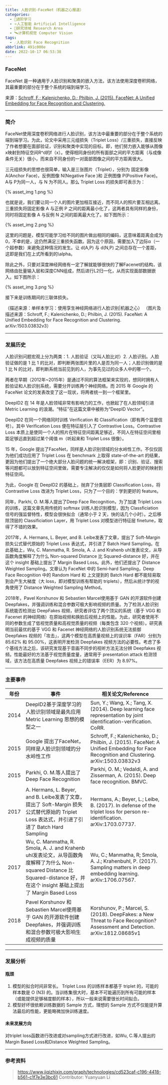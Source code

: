 ```yaml
---
title: 人脸识别-FaceNet（机器之心报道）
categories:
  - 🌙进阶学习
  - ⭐人工智能 Artificial Intelligence
  - 💫研究领域 Research Area
  - 🛰️计算机视觉 Computer Vision
tags:
  - ☄️人脸识别 Face Recognition
abbrlink: 491c000e
date: 2022-10-17 06:53:38
---
```


### FaceNet

FaceNet 是一种通用于人脸识别和聚类的嵌入方法，该方法使用深度卷积网络，其最重要的部分在于整个系统的端到端学习。

来源：[Schroff, F.; Kalenichenko, D.; Philbin, J. (2015). FaceNet: A Unified Embedding for Face Recognition and Clustering.](https://arxiv.org/abs/1503.03832)

<!--more-->

***

### 简介

FaceNet使用深度卷积网络进行人脸识别，该方法中最重要的部分在于整个系统的端到端学习。为此，论文中采用三元组损失（Triplet Loss）/三重损失，直接反映了作者想要在面部验证，识别和聚类中实现的目标。即，他们努力嵌入能够从图像x映射到特征空间R^d的f（x）。使得相同身份的所有面部之间的平方距离（与成像条件无关）很小，而来自不同身份的一对面部图像之间的平方距离很大。

三元组损失的思想也很简单，输入是三张图片（Triplet），分别为 固定影像 A(Anchor Face)，反例图像 N(Negative Face )和 正例图像 P(Positive Face)。A与 P为同一人，与 N 为不同人。那么 Triplet Loss 的损失即可表示为：

{% asset_img 1.png %}

也就是说，我们要让同一个人的图片更加相互接近，而不同人的照片要互相远离。三重损失将固定影像 A 与正例 P 之间的距离最小化了，这两者具有同样的身份，同时将固定影像 A 与反例 N 之间的距离最大化了。如下图所示：

{% asset_img 2.png %}

这里的问题是，模型可能学习给不同的图片做出相同的编码，这意味着距离会成为 0，不幸的是，这仍然满足三重损失函数。因为这个原因，需要加入了边际α（一个超参数）来避免这种情况的发生。让 d(A,P) 与 d(N,P) 之间总存在一个差距，这即是我们在上式所看到的\alpha。

除此之外，只要对深度神经网络有一定了解就能够很快的了解Facenet的结构，该网络由批量输入层和深度CNN组成，然后进行L2归一化，从而实现面部数据嵌入。如下图所示：

{% asset_img 3.png %}

接下来是训练期间的三联体损失。

（描述来源：单样本学习：使用孪生神经网络进行人脸识别|机器之心）
（图片及描述来源：Schroff, F.; Kalenichenko, D.; Philbin, J. (2015). FaceNet: A Unified Embedding for Face Recognition and Clustering. arXiv:1503.03832v3）

***

### 发展历史

人脸识别问题宏观上分为两类：1. 人脸验证（又叫人脸比对）2. 人脸识别。人脸验证做的是 1 比 1 的比对，即判断两张图片里的人是否为同一人；人脸识别做的是 1 比 N 的比对，即判断系统当前见到的人，为事先见过的众多人中的哪一个。

两者在早期（2012年~2015年）是通过不同的算法框架来实现的，想同时拥有人脸验证和人脸识别系统，需要分开训练两个神经网络。而 2015 年 Google 的 FaceNet 论文的发表改变了这一现状，将两者统一到一个框架里。

DeepID2 在 14 年是人脸领域非常有影响力的工作，也掀起了在人脸领域引进 Metric Learning 的浪潮。“特征”在这篇文章中被称为“DeepID Vector”。

DeepID2 在同一个网络同时训练 Verification 和 Classification（即有两个监督信号）。其中 Verification Loss 便在特征层引入了 Contrastive Loss。Contrastive Loss 本质上是使同一个人的照片在特征空间距离足够近，不同人在特征空间里相距足够远直到超过某个阈值 m（听起来和 Triplet Loss 很像）。

15 年，Google 提出了FaceNet，同样是人脸识别领域的分水岭性工作。不仅仅因为他们成功应用了 Triplet Loss 在 benchmark 上取得 state-of-the-art 的结果，更因为他们提出了一个绝大部分人脸问题的统一解决框架，即：识别、验证、搜索等问题都可以放到特征空间里做，需要专注解决的仅仅是如何将人脸更好的映射到特征空间。

为此，Google 在 DeepID2 的基础上，抛弃了分类层即 Classification Loss，将 Contrastive Loss 改进为 Triplet Loss，只为了一个目的：学到更好的 feature。

同年，Parkhi, O. M.等人提出了Deep Face Recognition，为了加速 Triplet Loss 的训练，这篇文章先用传统的 softmax 训练人脸识别模型，因为 Classficiation 信号的强监督特性，模型会很快拟合（通常小于 2 天，快的话几个小时）。之后移除顶层的 Classificiation Layer，用 Triplet Loss 对模型进行特征层 finetune，取得了不错的效果。

2017年，A. Hermans, L. Beyer, and B. Leibe发表了文章，提出了 Soft-Margin 损失公式替代原始的 Triplet Loss 表达式，并引进了 Batch Hard Sampling。在此基础上，Wu, C. Manmatha, R. Smola, A. J. and Krahenb uhl发表论文，从导函数角度解释了为什么 Non-squared Distance 比 Squared-distance 好，并在这个 insight 基础上提出了 Margin Based Loss。此外，他们还提出了 Distance Weighted Sampling。文章认为 FaceNet 中的 Semi-hard Sampling，Deep Face Recognition 中的 Random Hard 和 上文提到的 Batch Hard 都不能轻易取到会产生大梯度（大 loss，即对模型训练有帮助的 triplets），然后从统计学的视角使用了 Distance Weighted Sampling Method。

2018年，Pavel Korshunov 和 Sebastien Marcel使用基于 GAN 的开源软件创建 Deepfakes，并强调训练和混合参数可极大影响视频的质量。为了检测人脸识别系统能否检测出 DeepFakes 视频，研究者评估了两个顶尖的系统（基于 VGG 和 Facenet 的神经网络）在原始视频和换脸后视频上的性能。为此，研究者使用不同的参数生成了低视觉质量和高视觉质量的视频（每类包含 320 个视频）。研究表明当前最优的基于 VGG 和 Facenet 神经网络的人脸识别系统无法抵御 Deepfakes 视频的「攻击」，这两个模型在高质量视频上的误识率（FAR）分别为 85.62% 和 95.00%，这表明开发检测 Deepfakes 视频方法的必要性。考虑了多个基线方法之后，该研究发现基于音画不同步的视听方法无法分辨 Deepfakes 视频。性能最好的方法基于视觉质量度量，通常用于 presentation attack 检测领域，该方法在高质量 Deepfakes 视频上的错误率（EER）为 8.97%。

***

### 主要事件

| 年份 | 事件 | 相关论文/Reference |
| ---- | ---- | ----------------- |
| 2014 | DeepID2基于深度学习的人脸识别领域是最先应用 Metric Learning 思想的模型之一 | Sun, Y.; Wang, X.; Tang, X. (2014). Deep learning face representation by joint identification-verification. CoRR. |
| 2015 | Google 提出了FaceNet，同样是人脸识别领域的分水岭性工作 | Schroff, F.; Kalenichenko, D.; Philbin, J. (2015). FaceNet: A Unified Embedding for Face Recognition and Clustering. arXiv:1503.03832v3 |
| 2015 | Parkhi, O. M.等人提出了Deep Face Recognition | Parkhi, O. M.; Vedaldi, A. and Zisserman, A. (2015). Deep face recognition. BMVC. |
| 2017 | A. Hermans, L. Beyer, and B. Leibe发表了文章，提出了 Soft-Margin 损失公式替代原始的 Triplet Loss 表达式，并引进了引进了 Batch Hard Sampling | Hermans, A.; Beyer, L.; Leibe, B. (2017). In defense of the triplet loss for person re-identification. arXiv:1703.07737. |
| 2017 | Wu, C. Manmatha, R. Smola, A. J. and Krahenb uhl发表论文，从导函数角度解释了为什么 Non-squared Distance 比 Squared-distance 好，并在这个 insight 基础上提出了 Margin Based Loss | Wu, C.; Manmatha, R;  Smola, A. J.; Krahenbuhl, P. (2017). Sampling matters in deep embedding learning. arXiv:1706.07567. |
| 2018 | Pavel Korshunov 和 Sebastien Marcel使用基于 GAN 的开源软件创建 Deepfakes，并强调训练和混合参数可极大影响生成视频的质量 | Korshunov, P.; Marcel, S.(2018). DeepFakes: a New Threat to Face Recognition? Assessment and Detection. arXiv:1812.08685v1 |

***

### 发展分析

#### 瓶颈

1. 模型的拟合时间非常长。 Triplet Loss 的训练样本都基于 triplet 的，可能的样本数是 O (N3) 的。当训练集很大时，基本不可能遍历到所有可能的样本（或能提供足够梯度额的样本），所以一般来说需要很长时间拟合。
2. 模型好坏很依赖训练数据的 Sample 方式，理想的 Sample 方式不仅能提升算法最后的性能，更能略微加快训练速度。

#### 未来发展方向

对triplet loss函数进行改进或对sampling方式进行改进，如Wu, C.等人提出的Margin Based Loss和Distance Weighted Sampling。

***

### 参考资料

> https://www.jiqizhixin.com/graph/technologies/cd523caf-c196-4418-b561-c1f7e3e3bc61
> Contributor: Yuanyuan Li
